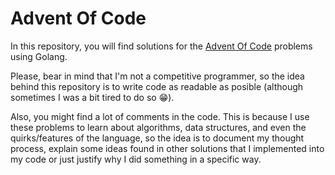 # Advent Of Code

In this repository, you will find solutions for the [Advent Of Code](https://adventofcode.com/) problems using Golang.

Please, bear in mind that I'm not a competitive programmer, so the idea behind this repository is to write code as readable as posible (although sometimes I was a bit tired to do so :grin:).

Also, you might find a lot of comments in the code. This is because I use these problems to learn about algorithms, data structures, and even the quirks/features of the language, so the idea is to document my thought process, explain some ideas found in other solutions that I implemented into my code or just justify why I did something in a specific way.
